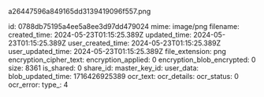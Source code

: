 a26447596a849165dd3139419096f557.png

id: 0788db75195a4ee5a8ee3d97dd479024
mime: image/png
filename: 
created_time: 2024-05-23T01:15:25.389Z
updated_time: 2024-05-23T01:15:25.389Z
user_created_time: 2024-05-23T01:15:25.389Z
user_updated_time: 2024-05-23T01:15:25.389Z
file_extension: png
encryption_cipher_text: 
encryption_applied: 0
encryption_blob_encrypted: 0
size: 8361
is_shared: 0
share_id: 
master_key_id: 
user_data: 
blob_updated_time: 1716426925389
ocr_text: 
ocr_details: 
ocr_status: 0
ocr_error: 
type_: 4